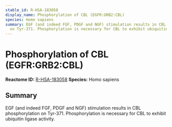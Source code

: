```yaml
---
stable_id: R-HSA-183058
display_name: Phosphorylation of CBL (EGFR:GRB2:CBL)
species: Homo sapiens
summary: EGF (and indeed FGF, PDGF and NGF) stimulation results in CBL phosphorylation
  on Tyr-371. Phosphorylation is necessary for CBL to exhibit ubiquitin ligase activity.
---
```


# Phosphorylation of CBL (EGFR:GRB2:CBL)
**Reactome ID:** [R-HSA-183058](https://reactome.org/content/detail/R-HSA-183058)
**Species:** Homo sapiens

## Summary

EGF (and indeed FGF, PDGF and NGF) stimulation results in CBL phosphorylation on Tyr-371. Phosphorylation is necessary for CBL to exhibit ubiquitin ligase activity.
